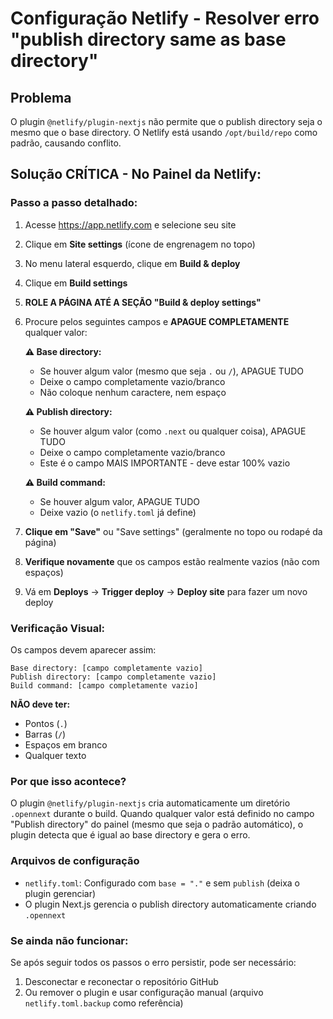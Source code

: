 # Configuração Netlify - Resolver erro "publish directory same as base directory"

## Problema
O plugin `@netlify/plugin-nextjs` não permite que o publish directory seja o mesmo que o base directory. O Netlify está usando `/opt/build/repo` como padrão, causando conflito.

## Solução CRÍTICA - No Painel da Netlify:

### Passo a passo detalhado:

1. Acesse https://app.netlify.com e selecione seu site

2. Clique em **Site settings** (ícone de engrenagem no topo)

3. No menu lateral esquerdo, clique em **Build & deploy**

4. Clique em **Build settings**

5. **ROLE A PÁGINA ATÉ A SEÇÃO "Build & deploy settings"**

6. Procure pelos seguintes campos e **APAGUE COMPLETAMENTE** qualquer valor:

   **⚠️ Base directory:**
   - Se houver algum valor (mesmo que seja `.` ou `/`), APAGUE TUDO
   - Deixe o campo completamente vazio/branco
   - Não coloque nenhum caractere, nem espaço

   **⚠️ Publish directory:**
   - Se houver algum valor (como `.next` ou qualquer coisa), APAGUE TUDO
   - Deixe o campo completamente vazio/branco
   - Este é o campo MAIS IMPORTANTE - deve estar 100% vazio

   **⚠️ Build command:**
   - Se houver algum valor, APAGUE TUDO
   - Deixe vazio (o `netlify.toml` já define)

7. **Clique em "Save"** ou "Save settings" (geralmente no topo ou rodapé da página)

8. **Verifique novamente** que os campos estão realmente vazios (não com espaços)

9. Vá em **Deploys** → **Trigger deploy** → **Deploy site** para fazer um novo deploy

### Verificação Visual:

Os campos devem aparecer assim:
```
Base directory: [campo completamente vazio]
Publish directory: [campo completamente vazio]  
Build command: [campo completamente vazio]
```

**NÃO deve ter:**
- Pontos (`.`)
- Barras (`/`)
- Espaços em branco
- Qualquer texto

### Por que isso acontece?

O plugin `@netlify/plugin-nextjs` cria automaticamente um diretório `.opennext` durante o build. Quando qualquer valor está definido no campo "Publish directory" do painel (mesmo que seja o padrão automático), o plugin detecta que é igual ao base directory e gera o erro.

### Arquivos de configuração

- `netlify.toml`: Configurado com `base = "."` e sem `publish` (deixa o plugin gerenciar)
- O plugin Next.js gerencia o publish directory automaticamente criando `.opennext`

### Se ainda não funcionar:

Se após seguir todos os passos o erro persistir, pode ser necessário:
1. Desconectar e reconectar o repositório GitHub
2. Ou remover o plugin e usar configuração manual (arquivo `netlify.toml.backup` como referência)

